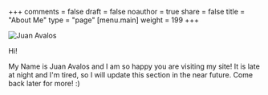 +++
comments = false
draft = false
noauthor = true
share = false
title = "About Me"
type = "page"
[menu.main]
weight = 199
+++

![Juan Avalos](juan_fish_niagara.png)

Hi!

My Name is Juan Avalos and I am so happy you are visiting my site! It is late at night and I'm tired, so I will update this section in the near future. Come back later for more! :)

